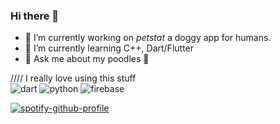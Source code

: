 ### Hi there 👋

- 🔭 I’m currently working on _petstat_ a doggy app for humans.
- 🌱 I’m currently learning C++, Dart/Flutter
- 💬 Ask me about my poodles 🐩

//// I really love using this stuff<br>
![dart](https://img.shields.io/badge/_-Dart-292e33?style=flat-square&logo=dart&logoColor=white)
![python](https://img.shields.io/badge/_-Python-292e33?style=flat-square&logo=python&logoColor=white)
![firebase](https://img.shields.io/badge/_-firebase-292e33?style=flat-square&logo=firebase&logoColor=fff)


<!-- spotify -->
[![spotify-github-profile](https://spotify-github-profile.vercel.app/api/view?uid=1250179375&cover_image=true&theme=default)](https://github.com/kittinan/spotify-github-profile)

<!--
**cory-g/cory-g** is a ✨ _special_ ✨ repository because its `README.md` (this file) appears on your GitHub profile.
Here are some ideas to get you started:
- 👯 I’m looking to collaborate on ...
- 🤔 I’m looking for help with ...
- 📫 How to reach me: 
- 😄 Pronouns: ...
- ⚡ Fun fact: ...
-->
